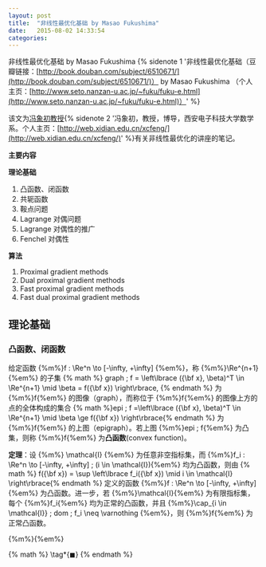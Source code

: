 ```yaml
---
layout: post
title:  "非线性最优化基础 by Masao Fukushima"
date:   2015-08-02 14:33:54
categories:
---
```


非线性最优化基础 by Masao Fukushima {% sidenote 1 '非线性最优化基础（豆瓣链接：[http://book.douban.com/subject/6510671/](http://book.douban.com/subject/6510671/)） by Masao Fukushima （个人主页：[http://www.seto.nanzan-u.ac.jp/~fuku/fuku-e.html](http://www.seto.nanzan-u.ac.jp/~fuku/fuku-e.html)）' %}

该文为[冯象初教授](http://web.xidian.edu.cn/xcfeng/){% sidenote 2 '冯象初，教授，博导，西安电子科技大学数学系。个人主页：[http://web.xidian.edu.cn/xcfeng/](http://web.xidian.edu.cn/xcfeng/)' %}有关非线性最优化的讲座的笔记。

**主要内容**

**理论基础**

1. 凸函数、闭函数
2. 共轭函数
3. 鞍点问题
4. Lagrange 对偶问题
5. Lagrange 对偶性的推广
6. Fenchel 对偶性

**算法**

1. Proximal gradient methods
2. Dual proximal gradient methods
3. Fast proximal gradient methods
4. Fast dual proximal gradient methods

<!--more-->

## 理论基础 ##

### 凸函数、闭函数 ###

给定函数 {%m%}f : \Re^n \to [-\infty, +\infty] {%em%}，称 {%m%}\Re^{n+1}{%em%} 的子集
{% math %} graph \; f = \left\lbrace ({\bf x}, \beta)^T \in \Re^{n+1} \mid \beta = f({\bf x}) \right\rbrace, {% endmath %}
为 {%m%}f{%em%} 的图像（graph），而称位于 {%m%}f{%em%} 的图像上方的点的全体构成的集合
{% math %}epi \; f =\left\lbrace ({\bf x}, \beta)^T \in \Re^{n+1} \mid \beta \ge f({\bf x}) \right\rbrace{% endmath %}
为 {%m%}f{%em%} 的上图（epigraph）。若上图 {%m%}epi \; f{%em%} 为凸集，则称 {%m%}f{%em%} 为**凸函数**(convex function)。

**定理**：设 {%m%} \mathcal{I} {%em%} 为任意非空指标集，而 {%m%}f_i : \Re^n \to [-\infty, +\infty] \; (i \in \mathcal{I}){%em%} 均为凸函数，则由
{% math %} f({\bf x}) = \sup \left\lbrace f_i({\bf x}) \mid i \in \mathcal{I} \right\rbrace{% endmath %}
定义的函数 {%m%}f : \Re^n \to [-\infty, +\infty] {%em%} 为凸函数。进一步，若 {%m%}\mathcal{I}{%em%} 为有限指标集，每个 {%m%}f_i{%em%} 均为正常的凸函数，并且 {%m%}\cap_{i \in \mathcal{I}} \; dom \; f_i \neq \varnothing {%em%}，则 {%m%}f{%em%} 为正常凸函数。

{%m%}{%em%}

{% math %} \tag*{$\blacksquare$} {% endmath %}
